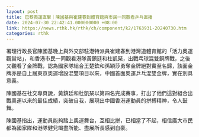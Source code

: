 ```yaml
---
layout: post
title: 巴黎奧運直擊｜陳國基與崔建春到體育館與市民一同觀看乒乓直播
date: 2024-07-30 22:42:41.000000000 +08:00
link: https://news.rthk.hk/rthk/ch/component/k2/1763931-20240730.htm
categories: rthk
---
```


署理行政長官陳國基晚上與外交部駐港特派員崔建春到港灣道體育館的「活力奧運觀賞站」，和香港市民一同觀看港隊黃鎮廷和杜凱琹，出戰乓球混雙銅牌戰，之後又觀看了金牌戰，認為國家隊組合王楚欽和孫穎莎勇奪金牌絕對實至名歸，該面金牌亦是自上屆東京奧運增設混雙項目以來，中國首面奧運乒乓混雙金牌，實在別具意義。

陳國基在社交專頁說，黃鎮廷和杜凱琹以第四名完成賽事，打出了他們這對組合出戰奧運以來的最佳成績，突破自我，展現出中國香港運動員的拼搏精神，令人鼓舞。

陳國基指出，運動員能夠踏上奧運舞台，互相比拼，已相當了不起，相信廣大市民都為國家隊和港隊健兒竭盡所能、盡展所長感到自豪。
